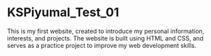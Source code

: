 # KSPiyumal_Test_01
This is my first website, created to introduce my personal information, interests, and projects. The website is built using HTML and CSS, and serves as a practice project to improve my web development skills.
